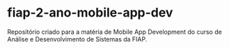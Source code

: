# fiap-2-ano-mobile-app-dev
Repositório criado para a matéria de Mobile App Development  do curso de Análise e Desenvolvimento de Sistemas da FIAP.
